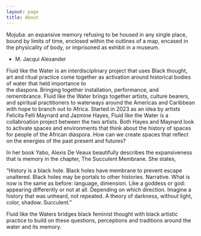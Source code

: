 ```yaml
---
layout: page
title: About
---
```



Mojuba: an expansive memory refusing to be housed in any single place, bound by limits of time, 
enclosed within the outlines of a map, encased in the physicality of body, or imprisoned as exhibit in a 
museum.
- M. Jacqui Alexander

  
Fluid like the Water is an interdisciplinary project that uses Black thought, art and ritual
practice come together as activation around historical bodies of water that held importance to  
the diaspora. Bringing together installation, performance, and remembrance.
Fluid like the Water brings together artists, culture bearers, and spiritual practitioners to
waterways around the Americas and Caribbean with hope to branch out to Africa. Started in 2023 as 
an idea by artists Felicita Felli Maynard and Jazmine Hayes, Fluid like the Water is a collabroation 
project between the two artists. Both Hayes and Maynard look to activate spaces and environments that 
think about the history of spaces for people of the African diaspora. 
How can we create spaces that 
               reflect on the 
                         energies of the past 
                                   present
                                         and futures? 

In her book Yabo, Alexis De Veaux beautifully describes the expansiveness that is memory in the chapter, 
The Succulent Membrane. She states, 

“History is a black hole. 
Black holes have membrane to prevent escape unaltered. 
Black holes may be portals to other histories. 
Narrative. 
What is now is the same as before: language, dimension. 
Like a goddess or god: appearing differently or not at all. 
Depending on which direction. 
Imagine a history that was unheard, not repeated. 
A theory of darkness, without light, color, shadow. 
Succulent.”

Fluid like the Waters bridges black feminist thought with black artistic practice to build on these 
questions, perceptions and traditions around the water and its memory.
